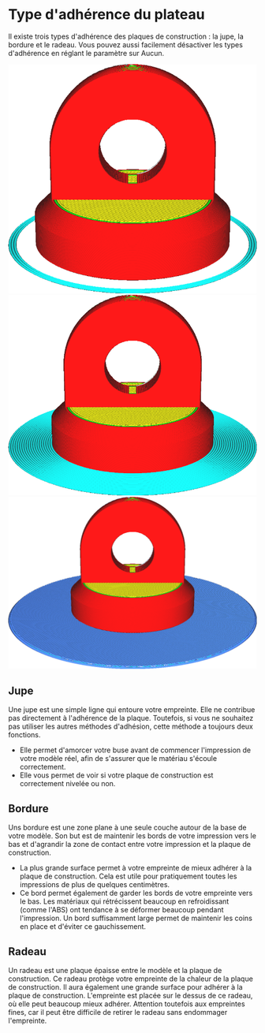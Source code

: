Type d'adhérence du plateau
===

Il existe trois types d'adhérence des plaques de construction : la jupe, la bordure et le radeau. Vous pouvez aussi facilement désactiver les types d'adhérence en réglant le paramètre sur Aucun.

![Jupe](../../../articles/images/adhesion_type_skirt.png)
![Bordure](../../../articles/images/adhesion_type_brim.png)
![Radeau](../../../articles/images/adhesion_type_raft.png)

Jupe
----
Une jupe est une simple ligne qui entoure votre empreinte. Elle ne contribue pas directement à l'adhérence de la plaque. Toutefois, si vous ne souhaitez pas utiliser les autres méthodes d'adhésion, cette méthode a toujours deux fonctions.
* Elle permet d'amorcer votre buse avant de commencer l'impression de votre modèle réel, afin de s'assurer que le matériau s'écoule correctement.
* Elle vous permet de voir si votre plaque de construction est correctement nivelée ou non.

Bordure
----
Uns bordure est une zone plane à une seule couche autour de la base de votre modèle. Son but est de maintenir les bords de votre impression vers le bas et d'agrandir la zone de contact entre votre impression et la plaque de construction.
* La plus grande surface permet à votre empreinte de mieux adhérer à la plaque de construction. Cela est utile pour pratiquement toutes les impressions de plus de quelques centimètres.
* Ce bord permet également de garder les bords de votre empreinte vers le bas. Les matériaux qui rétrécissent beaucoup en refroidissant (comme l'ABS) ont tendance à se déformer beaucoup pendant l'impression. Un bord suffisamment large permet de maintenir les coins en place et d'éviter ce gauchissement.

Radeau
----
Un radeau est une plaque épaisse entre le modèle et la plaque de construction. Ce radeau protège votre empreinte de la chaleur de la plaque de construction. Il aura également une grande surface pour adhérer à la plaque de construction. L'empreinte est placée sur le dessus de ce radeau, où elle peut beaucoup mieux adhérer. Attention toutefois aux empreintes fines, car il peut être difficile de retirer le radeau sans endommager l'empreinte.
